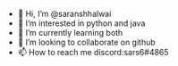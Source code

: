 - 👋 Hi, I’m @saranshhalwai
- 👀 I’m interested in python and java
- 🌱 I’m currently learning both
- 💞️ I’m looking to collaborate on github
- 📫 How to reach me discord:sars6#4865


<!---
saranshhalwai/saranshhalwai is a ✨ special ✨ repository because its `README.md` (this file) appears on your GitHub profile.
You can click the Preview link to take a look at your changes.
--->
